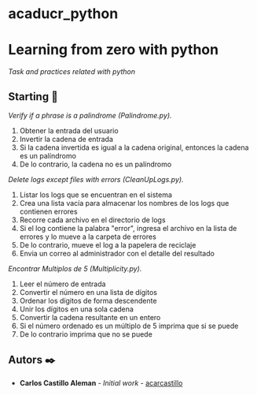 # acaducr_python

# Learning from zero with python

_Task and practices related with python_

## Starting 🚀

_Verify if a phrase is a palindrome (Palindrome.py)._


1. Obtener la entrada del usuario
2. Invertir la cadena de entrada
3. Si la cadena invertida es igual a la cadena original, entonces la cadena es un palíndromo
4. De lo contrario, la cadena no es un palíndromo

_Delete logs except files with errors (CleanUpLogs.py)._

1. Listar los logs que se encuentran en el sistema
2. Crea una lista vacía para almacenar los nombres de los logs que contienen errores
3. Recorre cada archivo en el directorio de logs
4. Si el log contiene la palabra "error", ingresa el archivo en la lista de errores y lo mueve a la carpeta de errores
5. De lo contrario, mueve el log a la papelera de reciclaje
6. Envia un correo al administrador con el detalle del resultado

_Encontrar Multiplos de 5 (Multiplicity.py)._

1. Leer el número de entrada
2. Convertir el número en una lista de dígitos
3. Ordenar los dígitos de forma descendente
4. Unir los dígitos en una sola cadena
5. Convertir la cadena resultante en un entero
6. Si el número ordenado es un múltiplo de 5 imprima que si se puede
7. De lo contrario imprima que no se puede

## Autors ✒️


* **Carlos Castillo Aleman** - *Initial work* - [acarcastillo](https://github.com/acarcastillo)